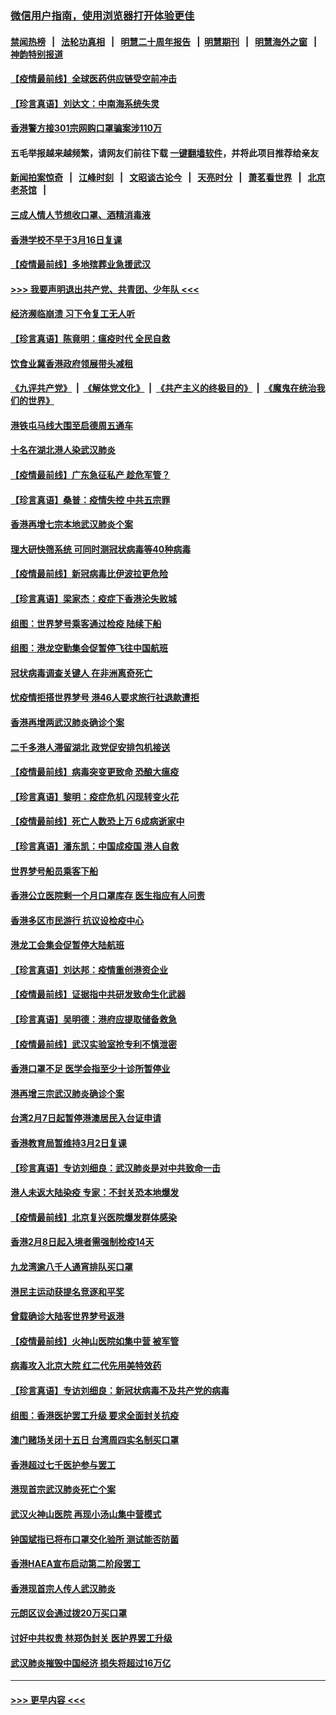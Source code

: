 ### [微信用户指南，使用浏览器打开体验更佳](https://github.com/gfw-breaker/banned-news1/blob/master/indexes/wechat-guide.md?t=0)
#### [禁闻热榜](热点新闻.md?t=0)  &nbsp;&nbsp;|&nbsp;&nbsp; [法轮功真相](https://github.com/gfw-breaker/truth/blob/master/README.md?t=0) &nbsp;&nbsp;|&nbsp;&nbsp; [明慧二十周年报告](https://github.com/gfw-breaker/mh-reports/blob/master/README.md?t=0) &nbsp;&nbsp;|&nbsp;&nbsp;[明慧期刊](https://github.com/gfw-breaker/mh-qikan) &nbsp;&nbsp;|&nbsp;&nbsp; [明慧海外之窗](https://github.com/gfw-breaker/mh-news/blob/master/README.md?t=0) &nbsp;&nbsp;|&nbsp;&nbsp; [神韵特别报道](https://github.com/gfw-breaker/mh-news/blob/master/shenyun.md?t=0)
#### [【疫情最前线】全球医药供应链受空前冲击](../pages/nsc415/n11869614.md?t=02161602) 
#### [【珍言真语】刘达文：中南海系统失灵](../pages/nsc415/n11869465.md?t=02161602) 
#### [香港警方接301宗网购口罩骗案涉110万](../pages/nsc415/n11867572.md?t=02161602) 
#### 五毛举报越来越频繁，请网友们前往下载 [一键翻墙软件](https://github.com/gfw-breaker/ssr-accounts)，并将此项目推荐给亲友
#### [新闻拍案惊奇](https://github.com/gfw-breaker/banned-news1/blob/master/pages/link4.md) &nbsp;&nbsp;|&nbsp;&nbsp; [江峰时刻](https://github.com/gfw-breaker/banned-news1/blob/master/pages/link4.md) &nbsp;&nbsp;|&nbsp;&nbsp; [文昭谈古论今](https://github.com/gfw-breaker/banned-news1/blob/master/pages/link4.md) &nbsp;&nbsp;|&nbsp;&nbsp; [天亮时分](https://github.com/gfw-breaker/banned-news1/blob/master/pages/link4.md) &nbsp;&nbsp;|&nbsp;&nbsp; [萧茗看世界](https://github.com/gfw-breaker/banned-news1/blob/master/pages/link4.md) &nbsp;&nbsp;|&nbsp;&nbsp; [北京老茶馆](https://github.com/gfw-breaker/banned-news1/blob/master/pages/link4.md) &nbsp;&nbsp;|&nbsp;&nbsp; 
#### [三成人情人节想收口罩、酒精消毒液](../pages/nsc415/n11867523.md?t=02161602) 
#### [香港学校不早于3月16日复课](../pages/nsc415/n11867498.md?t=02161602) 
#### [【疫情最前线】多地殡葬业急援武汉](../pages/nsc415/n11866914.md?t=02161602) 
#### [>>> 我要声明退出共产党、共青团、少年队 <<<](https://github.com/begood0513/goodnews/blob/master/quit/letter.md) 
#### [经济濒临崩溃 习下令复工无人听](../pages/nsc415/n11867269.md?t=02161602) 
#### [【珍言真语】陈竟明：瘟疫时代 全民自救](../pages/nsc415/n11866765.md?t=02161602) 
#### [饮食业冀香港政府领展带头减租](../pages/nsc415/n11864876.md?t=02161602) 
#### [《九评共产党》](https://github.com/begood0513/9ping.md/blob/master/README.md) &nbsp;|&nbsp; [《解体党文化》](../../../../jtdwh.md/blob/master/README.md)  &nbsp;|&nbsp; [《共产主义的终极目的》](../../../../gczydzjmd.md/blob/master/README.md) &nbsp;|&nbsp; [《魔鬼在统治我们的世界》](../../../../mgztzwmdsj.md/blob/master/README.md) 
#### [港铁屯马线大围至启德周五通车](../pages/nsc415/n11864842.md?t=02161602) 
#### [十名在湖北港人染武汉肺炎](../pages/nsc415/n11864807.md?t=02161602) 
#### [【疫情最前线】广东急征私产 趁危军管？](../pages/nsc415/n11864205.md?t=02161602) 
#### [【珍言真语】桑普：疫情失控 中共五宗罪](../pages/nsc415/n11864157.md?t=02161602) 
#### [香港再增七宗本地武汉肺炎个案](../pages/nsc415/n11862405.md?t=02161602) 
#### [理大研快筛系统 可同时测冠状病毒等40种病毒](../pages/nsc415/n11862376.md?t=02161602) 
#### [【疫情最前线】新冠病毒比伊波拉更危险](../pages/nsc415/n11862199.md?t=02161602) 
#### [【珍言真语】梁家杰：疫症下香港沦失败城](../pages/nsc415/n11861588.md?t=02161602) 
#### [组图：世界梦号乘客通过检疫 陆续下船](../pages/nsc415/n11858302.md?t=02161602) 
#### [组图：港龙空勤集会促暂停飞往中国航班](../pages/nsc415/n11858190.md?t=02161602) 
#### [冠状病毒调查关键人 在非洲离奇死亡](../pages/nsc415/n11859798.md?t=02161602) 
#### [忧疫情拒搭世界梦号 港46人要求旅行社退款遭拒](../pages/nsc415/n11859849.md?t=02161602) 
#### [香港再增两武汉肺炎确诊个案](../pages/nsc415/n11859833.md?t=02161602) 
#### [二千多港人滞留湖北 政党促安排包机接送](../pages/nsc415/n11859831.md?t=02161602) 
#### [【疫情最前线】病毒突变更致命 恐酿大瘟疫](../pages/nsc415/n11859604.md?t=02161602) 
#### [【珍言真语】黎明：疫症危机 闪现转变火花](../pages/nsc415/n11859199.md?t=02161602) 
#### [【疫情最前线】死亡人数恐上万 6成病逝家中](../pages/nsc415/n11856687.md?t=02161602) 
#### [【珍言真语】潘东凯：中国成疫国 港人自救](../pages/nsc415/n11856962.md?t=02161602) 
#### [世界梦号船员乘客下船](../pages/nsc415/n11856883.md?t=02161602) 
#### [香港公立医院剩一个月口罩库存 医生指应有人问责](../pages/nsc415/n11856875.md?t=02161602) 
#### [香港多区市民游行 抗议设检疫中心](../pages/nsc415/n11856866.md?t=02161602) 
#### [港龙工会集会促暂停大陆航班](../pages/nsc415/n11856840.md?t=02161602) 
#### [【珍言真语】刘达邦：疫情重创港资企业](../pages/nsc415/n11854274.md?t=02161602) 
#### [【疫情最前线】证据指中共研发致命生化武器](../pages/nsc415/n11853087.md?t=02161602) 
#### [【珍言真语】吴明德：港府应提取储备救急](../pages/nsc415/n11852734.md?t=02161602) 
#### [【疫情最前线】武汉实验室抢专利不慎泄密](../pages/nsc415/n11850310.md?t=02161602) 
#### [香港口罩不足 医学会指至少十诊所暂停业](../pages/nsc415/n11850301.md?t=02161602) 
#### [港再增三宗武汉肺炎确诊个案](../pages/nsc415/n11850328.md?t=02161602) 
#### [台湾2月7日起暂停港澳居民入台证申请](../pages/nsc415/n11850304.md?t=02161602) 
#### [香港教育局暂维持3月2日复课](../pages/nsc415/n11850260.md?t=02161602) 
#### [【珍言真语】专访刘细良：武汉肺炎是对中共致命一击](../pages/nsc415/n11849934.md?t=02161602) 
#### [港人未返大陆染疫 专家：不封关恐本地爆发](../pages/nsc415/n11848021.md?t=02161602) 
#### [【疫情最前线】北京复兴医院爆发群体感染](../pages/nsc415/n11847626.md?t=02161602) 
#### [香港2月8日起入境者需强制检疫14天](../pages/nsc415/n11847658.md?t=02161602) 
#### [九龙湾逾八千人通宵排队买口罩](../pages/nsc415/n11847647.md?t=02161602) 
#### [港民主运动获提名竞逐和平奖](../pages/nsc415/n11847633.md?t=02161602) 
#### [曾载确诊大陆客世界梦号返港](../pages/nsc415/n11847608.md?t=02161602) 
#### [【疫情最前线】火神山医院如集中营 被军管](../pages/nsc415/n11847524.md?t=02161602) 
#### [病毒攻入北京大院 红二代先用美特效药](../pages/nsc415/n11847427.md?t=02161602) 
#### [【珍言真语】专访刘细良：新冠状病毒不及共产党的病毒](../pages/nsc415/n11847164.md?t=02161602) 
#### [组图：香港医护罢工升级 要求全面封关抗疫](../pages/nsc415/n11844107.md?t=02161602) 
#### [澳门赌场关闭十五日 台湾周四实名制买口罩](../pages/nsc415/n11845083.md?t=02161602) 
#### [香港超过七千医护参与罢工](../pages/nsc415/n11845051.md?t=02161602) 
#### [港现首宗武汉肺炎死亡个案](../pages/nsc415/n11844998.md?t=02161602) 
#### [武汉火神山医院 再现小汤山集中营模式](../pages/nsc415/n11844763.md?t=02161602) 
#### [钟国斌指已将布口罩交化验所 测试能否防菌](../pages/nsc415/n11842783.md?t=02161602) 
#### [香港HAEA宣布启动第二阶段罢工](../pages/nsc415/n11842723.md?t=02161602) 
#### [香港现首宗人传人武汉肺炎](../pages/nsc415/n11842766.md?t=02161602) 
#### [元朗区议会通过拨20万买口罩](../pages/nsc415/n11842754.md?t=02161602) 
#### [讨好中共权贵 林郑伪封关 医护界罢工升级](../pages/nsc415/n11842359.md?t=02161602) 
#### [武汉肺炎摧毁中国经济 损失将超过16万亿](../pages/nsc415/n11839723.md?t=02161602) 

----
#### [ >>> 更早内容 <<< ](../indexes/nsc415-earlier.md)
